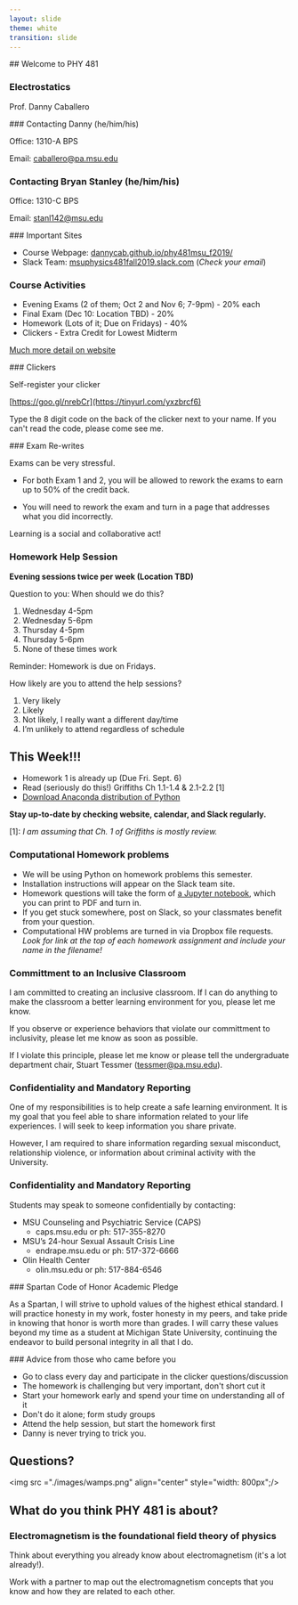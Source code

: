 ```yaml
---
layout: slide
theme: white
transition: slide
---
```



<section data-markdown>
## Welcome to PHY 481

### Electrostatics

Prof. Danny Caballero

</section>

<section data-markdown>
### Contacting Danny (he/him/his)

Office: 1310-A BPS

Email: <caballero@pa.msu.edu>

### Contacting Bryan Stanley (he/him/his)

Office: 1310-C BPS

Email: <stanl142@msu.edu>

</section>

<section data-markdown>
### Important Sites

* Course Webpage: [dannycab.github.io/phy481msu_f2019/](http://dannycab.github.io/phy481msu_f2019/)
* Slack Team: [msuphysics481fall2019.slack.com](http://msuphysics481fall2019.slack.com) (*Check your email*)

</section>

<section data-markdown>

### Course Activities
* Evening Exams (2 of them; Oct 2 and Nov 6; 7-9pm) - 20% each
* Final Exam (Dec 10: Location TBD) - 20%
* Homework (Lots of it; Due on Fridays) - 40%
* Clickers - Extra Credit for Lowest Midterm

[Much more detail on website](http://dannycab.github.io/phy481msu_f2019/)

</section>

<section data-markdown>
### Clickers

Self-register your clicker

[https://goo.gl/nrebCr](https://tinyurl.com/yxzbrcf6)

Type the 8 digit code on the back of the clicker next to your name. If you can't read the code, please come see me.
</section>

<section data-markdown>
### Exam Re-writes

Exams can be very stressful.

* For both Exam 1 and 2, you will be allowed to rework the exams to earn up to 50% of the credit back.

* You will need to rework the exam and turn in a page that addresses what you did incorrectly.
</section>

<section data-markdown>

Learning is a social and collaborative act!

### Homework Help Session

**Evening sessions twice per week (Location TBD)**

Question to you: When should we do this?

1. Wednesday 4-5pm
2. Wednesday 5-6pm
3. Thursday 4-5pm
4. Thursday 5-6pm
5. None of these times work

Reminder: Homework is due on Fridays.

</section>

<section data-markdown>

How likely are you to attend the help sessions?

1. Very likely
2. Likely
3. Not likely, I really want a different day/time
4. I’m unlikely to attend regardless of schedule

</section>

<section data-markdown>

## This Week!!!

* Homework 1 is already up (Due Fri. Sept. 6)
* Read (seriously do this!) Griffiths Ch 1.1-1.4 & 2.1-2.2 [1]
* [Download Anaconda distribution of Python](https://www.continuum.io/downloads)

**Stay up-to-date by checking website, calendar, and Slack regularly.**

[1]: *I am assuming that Ch. 1 of Griffiths is mostly review.*

</section>

<section data-markdown>

### Computational Homework problems

* We will be using Python on homework problems this semester.
* Installation instructions will appear on the Slack team site.
* Homework questions will take the form of [a Jupyter notebook](https://github.com/dannycab/phy481msu/blob/gh-pages/jupyter/HW1-GradientProblem.ipynb), which you can print to PDF and turn in.
* If you get stuck somewhere, post on Slack, so your classmates benefit from your question.
* Computational HW problems are turned in via Dropbox file requests. *Look for link at the top of each homework assignment and include your name in the filename!*

</section>

<section data-markdown>

### Committment to an Inclusive Classroom

I am committed to creating an inclusive classroom.  If I can do anything to make the classroom a better learning environment for you, please let me know.

If you observe or experience behaviors that violate our committment to inclusivity, please let me know as soon as possible.

If I violate this principle, please let me know or please tell the undergraduate department chair, Stuart Tessmer (<tessmer@pa.msu.edu>).

</section>

<section data-markdown>

### Confidentiality and Mandatory Reporting

One of my responsibilities is to help create a safe learning environment. It is my goal that you feel able to share information related to your life experiences. I will seek to keep information you share private.

However, I am required to share information regarding sexual misconduct, relationship violence, or information about criminal activity with the University.

</section>

<section data-markdown>

### Confidentiality and Mandatory Reporting

Students may speak to someone confidentially by contacting:
- MSU Counseling and Psychiatric Service (CAPS)
  - caps.msu.edu or ph: 517-355-8270
- MSU’s 24-hour Sexual Assault Crisis Line
  - endrape.msu.edu or ph: 517-372-6666
- Olin Health Center
  - olin.msu.edu or ph: 517-884-6546

</section>

<section data-markdown>
### Spartan Code of Honor Academic Pledge

As a Spartan, I will strive to uphold values of the highest ethical standard. I will practice honesty in my work, foster honesty in my peers, and take pride in knowing that honor is worth more than grades. I will carry these values beyond my time as a student at Michigan State University, continuing the endeavor to build personal integrity in all that I do.

</section>

<section data-markdown>
### Advice from those who came before you

* Go to class every day and participate in the clicker questions/discussion
* The homework is challenging but very important, don't short cut it
* Start your homework early and spend your time on understanding all of it
* Don't do it alone; form study groups
* Attend the help session, but start the homework first
* Danny is never trying to trick you.

</section>

<section data-markdown>

# Questions?

</section>

<section data-markdown>

<img src ="./images/wamps.png" align="center" style="width: 800px";/>


</section>

<section data-markdown>

## What do you think PHY 481 is about?

</section>

<section data-markdown>

### Electromagnetism is the foundational field theory of physics

Think about everything you already know about electromagnetism (it's a lot already!).

Work with a partner to map out the electromagnetism concepts that you know and how they are related to each other.

</section>
